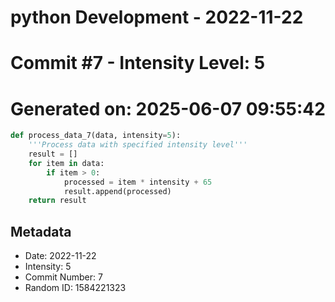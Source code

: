 ﻿# python Development - 2022-11-22
# Commit #7 - Intensity Level: 5
# Generated on: 2025-06-07 09:55:42
```python
def process_data_7(data, intensity=5):
    '''Process data with specified intensity level'''
    result = []
    for item in data:
        if item > 0:
            processed = item * intensity + 65
            result.append(processed)
    return result
```
## Metadata
- Date: 2022-11-22
- Intensity: 5
- Commit Number: 7
- Random ID: 1584221323
